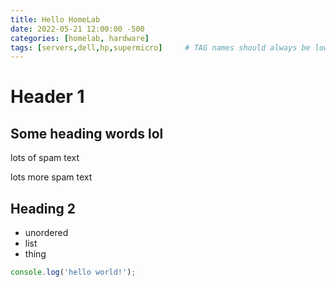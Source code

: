 ```yaml
---
title: Hello HomeLab
date: 2022-05-21 12:00:00 -500
categories: [homelab, hardware]
tags: [servers,dell,hp,supermicro]     # TAG names should always be lowercase
---
```


# Header 1
## Some heading words lol
lots of spam text

lots more spam text

## Heading 2

* unordered
* list
* thing

```javascript
console.log('hello world!');
```

